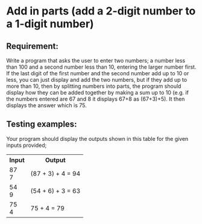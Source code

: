 # Add in parts (add a 2-digit number to a 1-digit number)

## Requirement:

Write a program that asks the user to enter two numbers; a number less than 100 and a second number less than 10, entering the larger number first.
If the last digit of the first number and the second number add up to 10 or less, you can just display and add the two numbers, but if they add up to more than 10, then by splitting numbers into parts, the program should display how they can be added together by making a sum up to 10 (e.g. if the numbers entered are 67 and 8 it displays 67+8 as (67+3)+5).
It then displays the answer which is 75.

## Testing examples:

Your program should display the outputs shown in this table for the given inputs provided;

<table>
  <tr>
    <th>Input</th>
    <th>Output</th>
  </tr>
  <tr>
    <td>87<br>7</td>
    <td>(87 + 3) + 4 = 94</td>
  </tr>
  <tr>
    <td>54<br>9</td>
    <td>(54 + 6) + 3 = 63</td>
  </tr>
  <tr>
    <td>75<br>4</td>
    <td>75 + 4 = 79</td>
  </tr>
</table>
